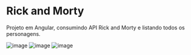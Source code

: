 # Rick and Morty

Projeto em Angular, consumindo API Rick and Morty e listando todos os personagens.

![image](https://user-images.githubusercontent.com/23384348/178379344-a0ab1f7d-a068-4206-822e-5ff33432e97c.png)
![image](https://user-images.githubusercontent.com/23384348/178379413-e270135a-117e-4dca-8d93-09fbde4785f4.png)
![image](https://user-images.githubusercontent.com/23384348/178379474-bf1db0b7-37f0-4b49-9b57-bb5f3879fa42.png)

